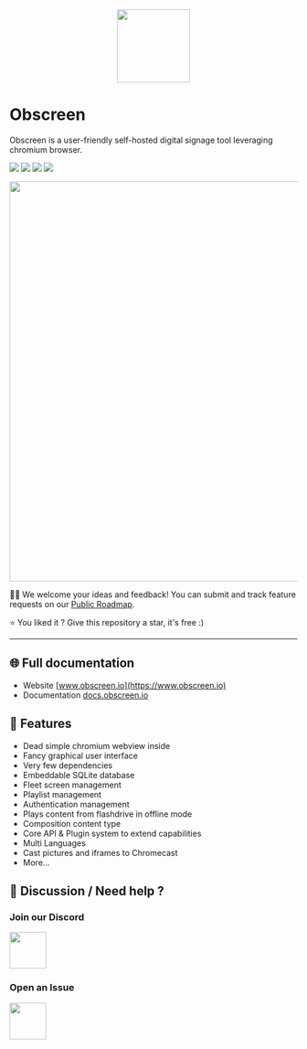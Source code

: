 <div align="center" width="100%">
    <img src="./docs/img/obscreen.png" width="128" alt="" />
</div>

# Obscreen

Obscreen is a user-friendly self-hosted digital signage tool leveraging chromium browser. 

<a target="_blank" href="https://github.com/obscreen/obscreen"><img src="https://img.shields.io/github/stars/obscreen/obscreen?style=flat" /></a> <a target="_blank" href="https://hub.docker.com/r/obscreen/obscreen"><img src="https://img.shields.io/docker/pulls/obscreen/obscreen" /></a> <a target="_blank" href="https://hub.docker.com/r/obscreen/obscreen"><img src="https://img.shields.io/docker/v/obscreen/obscreen/latest?label=docker%20image%20ver." /></a> <a target="_blank" href="https://github.com/obscreen/obscreen"><img src="https://img.shields.io/github/last-commit/obscreen/obscreen" /></a> 

<img src="https://www.obscreen.io/images/screenshots/hero.png?d=2" width="700" alt="" />

🧑‍🎄 We welcome your ideas and feedback! You can submit and track feature requests on our [Public Roadmap](https://github.com/orgs/obscreen/projects/3/views/7).

⭐️ You liked it ? Give this repository a star, it's free :)

---

## 🌐 Full documentation

- Website [www.obscreen.io](https://www.obscreen.io)
- Documentation [docs.obscreen.io](https://docs.obscreen.io)

## 🎉 Features
- Dead simple chromium webview inside
- Fancy graphical user interface
- Very few dependencies
- Embeddable SQLite database
- Fleet screen management
- Playlist management
- Authentication management
- Plays content from flashdrive in offline mode
- Composition content type
- Core API & Plugin system to extend capabilities
- Multi Languages
- Cast pictures and iframes to Chromecast
- More...

## 🛟 Discussion / Need help ?

### Join our Discord
[<img src="https://github.com/obscreen/obscreen/blob/master/docs/img/discord.png" width="64">](https://discord.obscreen.io)

### Open an Issue
[<img src="https://github.com/obscreen/obscreen/blob/master/docs/img/github.png" width="64">](https://github.com/obscreen/obscreen/issues/new/choose)

